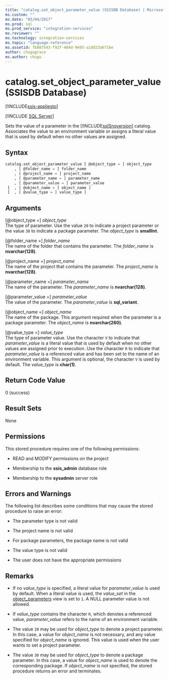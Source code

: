 ```yaml
---
title: "catalog.set_object_parameter_value (SSISDB Database) | Microsoft Docs"
ms.custom: ""
ms.date: "03/04/2017"
ms.prod: sql
ms.prod_service: "integration-services"
ms.reviewer: ""
ms.technology: integration-services
ms.topic: "language-reference"
ms.assetid: fb887543-f92f-404d-9495-a1dd23a6716e
author: chugugrace
ms.author: chugu
---
```

# catalog.set_object_parameter_value (SSISDB Database)

[!INCLUDE[ssis-appliesto](../../includes/applies-to-version/sqlserver-ssis.md)]


[!INCLUDE [SQL Server](../../includes/applies-to-version/sqlserver.md)]

  Sets the value of a parameter in the [!INCLUDE[ssISnoversion](../../includes/ssisnoversion-md.md)] catalog. Associates the value to an environment variable or assigns a literal value that is used by default when no other values are assigned.  
  
## Syntax  
  
```sql  
catalog.set_object_parameter_value [ @object_type = ] object_type   
    , [ @folder_name = ] folder_name   
    , [ @project_name = ] project_name   
    , [ @parameter_name = ] parameter_name   
    , [ @parameter_value = ] parameter_value   
 [  , [ @object_name = ] object_name ]  
 [  , [ @value_type = ] value_type ]  
```  
  
## Arguments  
 [@object_type =] *object_type*  
 The type of parameter. Use the value `20` to indicate a project parameter or the value `30` to indicate a package parameter. The *object_type* is **smallInt**.  
  
 [@folder_name =] *folder_name*  
 The name of the folder that contains the parameter. The *folder_name* is **nvarchar(128)**.  
  
 [@project_name =] *project_name*  
 The name of the project that contains the parameter. The *project_name* is **nvarchar(128)**.  
  
 [@parameter_name =] *parameter_name*  
 The name of the parameter. The *parameter_name* is **nvarchar(128)**.  
  
 [@parameter_value =] *parameter_value*  
 The value of the parameter. The *parameter_value* is **sql_variant**.  
  
 [@object_name =] *object_name*  
 The name of the package. This argument required when the parameter is a package parameter. The *object_name* is **nvarchar(260)**.  
  
 [@value_type =] *value_type*  
 The type of parameter value. Use the character `V` to indicate that *parameter_value* is a literal value that is used by default when no other values are assigned prior to execution. Use the character `R` to indicate that *parameter_value* is a referenced value and has been set to the name of an environment variable. This argument is optional, the character `V` is used by default. The *value_type* is **char(1)**.  
  
## Return Code Value  
 0 (success)  
  
## Result Sets  
 None  
  
## Permissions  
 This stored procedure requires one of the following permissions:  
  
-   READ and MODIFY permissions on the project  
  
-   Membership to the **ssis_admin** database role  
  
-   Membership to the **sysadmin** server role  
  
## Errors and Warnings  
 The following list describes some conditions that may cause the stored procedure to raise an error:  
  
-   The parameter type is not valid  
  
-   The project name is not valid  
  
-   For package parameters, the package name is not valid  
  
-   The value type is not valid  
  
-   The user does not have the appropriate permissions  
  
## Remarks  
  
-   If no *value_type* is specified, a literal value for *parameter_value* is used by default. When a literal value is used, the *value_set* in the [object_parameters](../../integration-services/system-views/catalog-object-parameters-ssisdb-database.md) view is set to `1`. A NULL parameter value is not allowed.  
  
-   If *value_type* contains the character `R`, which denotes a referenced value, *parameter_value* refers to the name of an environment variable.  
  
-   The value `20` may be used for *object_type* to denote a project parameter. In this case, a value for *object_name* is not necessary, and any value specified for *object_name* is ignored. This value is used when the user wants to set a project parameter.  
  
-   The value `30` may be used for *object_type* to denote a package parameter. In this case, a value for *object_name* is used to denote the corresponding package. If *object_name* is not specified, the stored procedure returns an error and terminates.  
  
  
